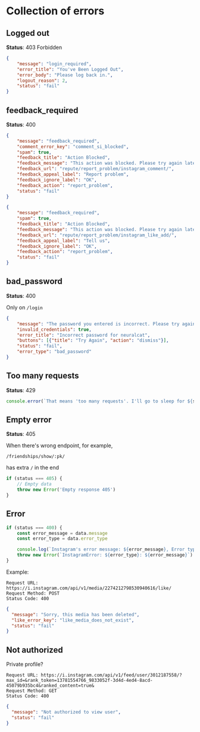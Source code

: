 # Collection of errors



## Logged out

**Status**: 403 Forbidden

```json
{
    "message": "login_required",
    "error_title": "You've Been Logged Out",
    "error_body": "Please log back in.",
    "logout_reason": 2,
    "status": "fail"
}
```


## feedback_required

**Status**: 400

```json
{
    "message": "feedback_required",
    "comment_error_key": "comment_si_blocked",
    "spam": true,
    "feedback_title": "Action Blocked",
    "feedback_message": "This action was blocked. Please try again later. We restrict certain content and actions to protect our community. Tell us if you think we made a mistake.",
    "feedback_url": "repute/report_problem/instagram_comment/",
    "feedback_appeal_label": "Report problem",
    "feedback_ignore_label": "OK",
    "feedback_action": "report_problem",
    "status": "fail"
}
```

```json
{
    "message": "feedback_required",
    "spam": true,
    "feedback_title": "Action Blocked",
    "feedback_message": "This action was blocked. Please try again later. We restrict certain content and actions to protect our community. Tell us if you think we made a mistake.",
    "feedback_url": "repute/report_problem/instagram_like_add/",
    "feedback_appeal_label": "Tell us",
    "feedback_ignore_label": "OK",
    "feedback_action": "report_problem",
    "status": "fail"
}
```


## bad_password

**Status**: 400

Only on `/login`

```json
{
    "message": "The password you entered is incorrect. Please try again.",
    "invalid_credentials": true,
    "error_title": "Incorrect password for neuralcat",
    "buttons": [{"title": "Try Again", "action": "dismiss"}],
    "status": "fail",
    "error_type": "bad_password"
}
```

## Too many requests

**Status**: 429

```javascript
console.error(`That means 'too many requests'. I'll go to sleep for ${sleep_minutes}minutes`)
```

## Empty error

**Status**: 405

When there's wrong endpoint, for example,
```
/friendships/show/:pk/
```
has extra `/` in the end

```javascript
if (status === 405) {
    // Empty data
    throw new Error('Empty response 405')
}
```

## Error

```javascript
if (status === 400) {
    const error_message = data.message
    const error_type = data.error_type

    console.log(`Instagram's error message: ${error_message}, Error type: ${error_type}`)
    throw new Error(`InstagramError: ${error_type}: ${error_message}`)
}
```

Example:

```
Request URL: https://i.instagram.com/api/v1/media/2274212798530940616/like/
Request Method: POST
Status Code: 400
```

```json
{
  "message": "Sorry, this media has been deleted",
  "like_error_key": "like_media_does_not_exist",
  "status": "fail"
}
```

## Not authorized

Private profile?

```
Request URL: https://i.instagram.com/api/v1/feed/user/3012187558/?max_id=&rank_token=13781554766_9833052f-3d4d-4ed4-8acd-45079b935bc4&ranked_content=true&
Request Method: GET
Status Code: 400
```
```json
{
  "message": "Not authorized to view user",
  "status": "fail"
}
```
